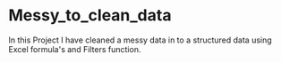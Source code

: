 # Messy_to_clean_data


In this Project I have cleaned a messy data in to a structured data using Excel formula's and Filters function.
